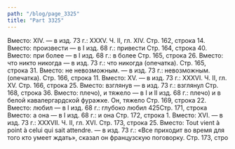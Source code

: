 ```yaml
---
path: "/blog/page_3325"
title: "Part 3325"
---
```



Вместо: XIV. — в изд. 73 г.: XXXV.
Ч. II, гл. XIV.
Стр. 162, строка 14.
Вместо: произвести — в I изд. 68 г.: привести
Стр. 164, строка 40.
Вместо: при более — в I изд. 68 г.: в более
Стр. 165, строка 26.
Вместо: что никто никогда — в изд. 73 г.: что никогда (опечатка).
Стр. 165, строка 31.
Вместо: не невозможным. — в изд. 73 г.: невозможным. (опечатка).
Стр. 166, строка 11.
Вместо: ХV. — в изд. 73 г.: XXXVI.
Ч. II, гл. XV.
Стр. 166, строка 25.
Вместо: взглянув — в изд. 73 г.: взглянул
Стр. 168, строка 36.
Вместо: плечо), и тяжело — в I и II изд. 68 г.: плечо) и в белой кавалергардской фуражке. Он, тяжело
Стр. 169, строка 22.
Вместо: любил — в I изд. 68 г.: глубоко любил
425Стр. 171, строка 
Вместо: а она — в I изд. 68 г.: и она
Стр. 172, строка 1.
Вместо: XVI. — в изд. 73 г.: XXXVII.
Ч. II, гл. XVI.
Стр. 173, строка 25.
Вместо: Tout vient à point à celui qui sait attendre. — в изд. 73 г.: «Все приходит во время для того кто умеет ждать», сказал он французскую поговорку.
Стр. 173, стро
